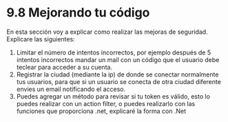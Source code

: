 # 9.8 Mejorando tu código

En esta sección voy a explicar como realizar las mejoras de seguridad. Explicare las siguientes:

1. Limitar el número de intentos incorrectos, por ejemplo después de 5 intentos incorrectos mandar un mail con un código que el usuario debe teclear para acceder a su cuenta.
2. Registrar la ciudad (mediante la ip) de donde se conectar normalmente tus usuarios, para que si un usuario se conecta de otra ciudad diferente envies un email notificando el acceso.
3. Puedes agregar un método para revisar si tu token es válido, esto lo puedes realizar con un action filter, o puedes realizarlo con las funciones que proporciona .net, explicaré  la forma con .Net
